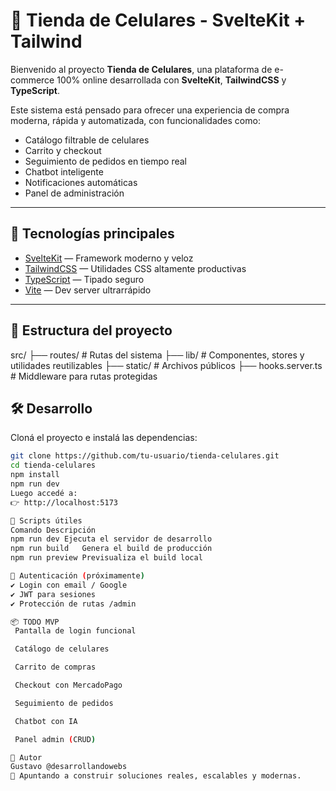 # 📱 Tienda de Celulares - SvelteKit + Tailwind

Bienvenido al proyecto **Tienda de Celulares**, una plataforma de e-commerce 100% online desarrollada con **SvelteKit**, **TailwindCSS** y **TypeScript**.

Este sistema está pensado para ofrecer una experiencia de compra moderna, rápida y automatizada, con funcionalidades como:

- Catálogo filtrable de celulares
- Carrito y checkout
- Seguimiento de pedidos en tiempo real
- Chatbot inteligente
- Notificaciones automáticas
- Panel de administración

---

## 🚀 Tecnologías principales

- [SvelteKit](https://kit.svelte.dev/) — Framework moderno y veloz
- [TailwindCSS](https://tailwindcss.com/) — Utilidades CSS altamente productivas
- [TypeScript](https://www.typescriptlang.org/) — Tipado seguro
- [Vite](https://vitejs.dev/) — Dev server ultrarrápido

---

## 🧱 Estructura del proyecto

src/
├── routes/ # Rutas del sistema
├── lib/ # Componentes, stores y utilidades reutilizables
├── static/ # Archivos públicos
├── hooks.server.ts # Middleware para rutas protegidas

## 🛠️ Desarrollo

Cloná el proyecto e instalá las dependencias:

```bash
git clone https://github.com/tu-usuario/tienda-celulares.git
cd tienda-celulares
npm install
npm run dev
Luego accedé a:
👉 http://localhost:5173

🧪 Scripts útiles
Comando	Descripción
npm run dev	Ejecuta el servidor de desarrollo
npm run build	Genera el build de producción
npm run preview	Previsualiza el build local

🔐 Autenticación (próximamente)
✔️ Login con email / Google
✔️ JWT para sesiones
✔️ Protección de rutas /admin

📦 TODO MVP
 Pantalla de login funcional

 Catálogo de celulares

 Carrito de compras

 Checkout con MercadoPago

 Seguimiento de pedidos

 Chatbot con IA

 Panel admin (CRUD)

🧠 Autor
Gustavo @desarrollandowebs
🚀 Apuntando a construir soluciones reales, escalables y modernas.

```
